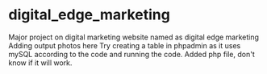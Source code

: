 # digital_edge_marketing
Major project on digital marketing website named as digital edge marketing
Adding output photos here
Try creating a table in phpadmin as it uses mySQL according to the code and running the code.
Added php file, don't know if it will work.
